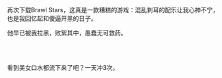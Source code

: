 再次下载Brawl Stars，这真是一款糟糕的游戏：混乱刺耳的配乐让我心神不宁，也是我回忆起和傻逼开黑的日子。

他早已被我拉黑，败絮其中，愚蠢无可救药。



<br>

<br>

看到美女口水都流下来了吧？一天冲3次。